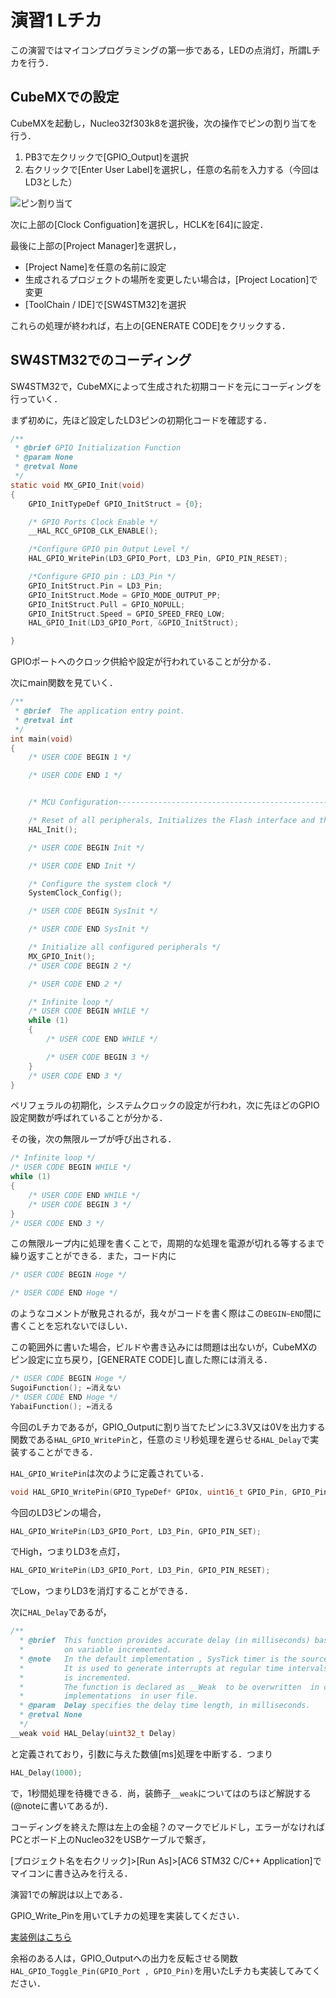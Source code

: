 # 演習1 Lチカ

この演習ではマイコンプログラミングの第一歩である，LEDの点消灯，所謂Lチカを行う．


## CubeMXでの設定

CubeMXを起動し，Nucleo32f303k8を選択後，次の操作でピンの割り当てを行う．

1. PB3で左クリックで[GPIO_Output]を選択
2. 右クリックで[Enter User Label]を選択し，任意の名前を入力する（今回はLD3とした）
   

![ピン割り当て](./pin_assign.png)

次に上部の[Clock Configuation]を選択し，HCLKを[64]に設定．

最後に上部の[Project Manager]を選択し，
- [Project Name]を任意の名前に設定
- 生成されるプロジェクトの場所を変更したい場合は，[Project Location]で変更
- [ToolChain / IDE]で[SW4STM32]を選択

これらの処理が終われば，右上の[GENERATE CODE]をクリックする．

## SW4STM32でのコーディング

SW4STM32で，CubeMXによって生成された初期コードを元にコーディングを行っていく．

まず初めに，先ほど設定したLD3ピンの初期化コードを確認する．
```c :main.c
/**
 * @brief GPIO Initialization Function
 * @param None
 * @retval None
 */
static void MX_GPIO_Init(void)
{
	GPIO_InitTypeDef GPIO_InitStruct = {0};

	/* GPIO Ports Clock Enable */
	__HAL_RCC_GPIOB_CLK_ENABLE();

	/*Configure GPIO pin Output Level */
	HAL_GPIO_WritePin(LD3_GPIO_Port, LD3_Pin, GPIO_PIN_RESET);

	/*Configure GPIO pin : LD3_Pin */
	GPIO_InitStruct.Pin = LD3_Pin;
	GPIO_InitStruct.Mode = GPIO_MODE_OUTPUT_PP;
	GPIO_InitStruct.Pull = GPIO_NOPULL;
	GPIO_InitStruct.Speed = GPIO_SPEED_FREQ_LOW;
	HAL_GPIO_Init(LD3_GPIO_Port, &GPIO_InitStruct);

}
```

GPIOポートへのクロック供給や設定が行われていることが分かる．

次にmain関数を見ていく．

```c : main.c
/**
 * @brief  The application entry point.
 * @retval int
 */
int main(void)
{
	/* USER CODE BEGIN 1 */

	/* USER CODE END 1 */


	/* MCU Configuration--------------------------------------------------------*/

	/* Reset of all peripherals, Initializes the Flash interface and the Systick. */
	HAL_Init();

	/* USER CODE BEGIN Init */

	/* USER CODE END Init */

	/* Configure the system clock */
	SystemClock_Config();

	/* USER CODE BEGIN SysInit */

	/* USER CODE END SysInit */

	/* Initialize all configured peripherals */
	MX_GPIO_Init();
	/* USER CODE BEGIN 2 */

	/* USER CODE END 2 */

	/* Infinite loop */
	/* USER CODE BEGIN WHILE */
	while (1)
	{
		/* USER CODE END WHILE */

		/* USER CODE BEGIN 3 */
	}
	/* USER CODE END 3 */
}
```

ペリフェラルの初期化，システムクロックの設定が行われ，次に先ほどのGPIO設定関数が呼ばれていることが分かる．

その後，次の無限ループが呼び出される．

```c
/* Infinite loop */
/* USER CODE BEGIN WHILE */
while (1)
{
	/* USER CODE END WHILE */
	/* USER CODE BEGIN 3 */
}
/* USER CODE END 3 */
```

この無限ループ内に処理を書くことで，周期的な処理を電源が切れる等するまで繰り返すことができる．また，コード内に

```c
/* USER CODE BEGIN Hoge */

/* USER CODE END Hoge */
```

のようなコメントが散見されるが，我々がコードを書く際はこの```BEGIN~END```間に書くことを忘れないでほしい．

この範囲外に書いた場合，ビルドや書き込みには問題は出ないが，CubeMXのピン設定に立ち戻り，[GENERATE CODE]し直した際には消える．

```c
/* USER CODE BEGIN Hoge */
SugoiFunction(); ←消えない
/* USER CODE END Hoge */
YabaiFunction(); ←消える
```


今回のLチカであるが，GPIO_Outputに割り当てたピンに3.3V又は0Vを出力する関数である```HAL_GPIO_WritePin```と，任意のミリ秒処理を遅らせる```HAL_Delay```で実装することができる．


```HAL_GPIO_WritePin```は次のように定義されている．

```c
void HAL_GPIO_WritePin(GPIO_TypeDef* GPIOx, uint16_t GPIO_Pin, GPIO_PinState PinState)
```

今回のLD3ピンの場合，

```c
HAL_GPIO_WritePin(LD3_GPIO_Port, LD3_Pin, GPIO_PIN_SET);
```

でHigh，つまりLD3を点灯，

```c :
HAL_GPIO_WritePin(LD3_GPIO_Port, LD3_Pin, GPIO_PIN_RESET);
```

でLow，つまりLD3を消灯することができる．

次に```HAL_Delay```であるが，

```c : 
/**
  * @brief  This function provides accurate delay (in milliseconds) based 
  *         on variable incremented.
  * @note   In the default implementation , SysTick timer is the source of time base. 
  *         It is used to generate interrupts at regular time intervals where uwTick
  *         is incremented.
  *         The function is declared as __Weak  to be overwritten  in case of other
  *         implementations  in user file.
  * @param  Delay specifies the delay time length, in milliseconds.
  * @retval None
  */
__weak void HAL_Delay(uint32_t Delay)
```

と定義されており，引数に与えた数値[ms]処理を中断する．つまり

```c
HAL_Delay(1000);
```

で，1秒間処理を待機できる．尚，装飾子```__weak```についてはのちほど解説する(@noteに書いてあるが)．

コーディングを終えた際は左上の金槌？のマークでビルドし，エラーがなければPCとボード上のNucleo32をUSBケーブルで繋ぎ，

[プロジェクト名を右クリック]>[Run As]>[AC6 STM32 C/C++ Application]でマイコンに書き込みを行える．

演習1での解説は以上である．

GPIO_Write_Pinを用いてLチカの処理を実装してください．

[実装例はこちら](./main.c)

余裕のある人は，GPIO_Outputへの出力を反転させる関数```HAL_GPIO_Toggle_Pin(GPIO_Port , GPIO_Pin)```を用いたLチカも実装してみてください．